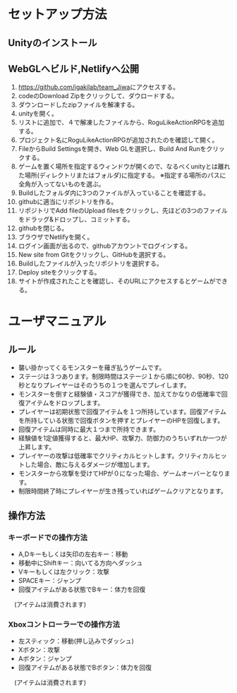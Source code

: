# セットアップ方法
## Unityのインストール
## WebGLへビルド,Netlifyへ公開

1. <https://github.com/igakilab/team_Jiwa>にアクセスする。
2. codeのDownload Zipをクリックして、ダウロードする。
3. ダウンロードしたzipファイルを解凍する。
4. unityを開く。
5. リストに追加で、４で解凍したファイルから、RoguLikeActionRPGを追加する。
6. プロジェクト名にRoguLikeActionRPGが追加されたのを確認して開く。
7. FileからBuild Settingsを開き、Web GLを選択し、Build And Runをクリックする。
8. ゲームを置く場所を指定するウィンドウが開くので、なるべくunityとは離れた場所(ディレクトリまたはフォルダ)に指定する。
    ※指定する場所のパスに全角が入ってないものを選ぶ。
9. Buildしたフォルダ内に3つのファイルが入っていることを確認する。
10. githubに適当にリポジトリを作る。
11. リポジトリでAdd fileのUpload filesをクリックし、先ほどの3つのファイルをドラッグ&ドロップし、コミットする。
12. githubを閉じる。
13. ブラウザでNetlifyを開く。
14. ログイン画面が出るので、githubアカウントでログインする。
15. New site from Gitをクリックし、GitHubを選択する。
16. Buildしたファイルが入ったリポジトリを選択する。
17. Deploy siteをクリックする。
18. サイトが作成されたことを確認し、そのURLにアクセスするとゲームができる。

# ユーザマニュアル

## ルール

* 襲い掛かってくるモンスターを薙ぎ払うゲームです。
* ステージは３つあります。制限時間はステージ１から順に60秒、90秒、120秒となりプレイヤーはそのうちの１つを選んでプレイします。
* モンスターを倒すと経験値・スコアが獲得でき、加えてかなりの低確率で回復アイテムをドロップします。
* プレイヤーは初期状態で回復アイテムを１つ所持しています。回復アイテムを所持している状態で回復ボタンを押すとプレイヤーのHPを回復します。
* 回復アイテムは同時に最大１つまで所持できます。
* 経験値を1定値獲得すると、最大HP、攻撃力、防御力のうちいずれか一つが上昇します。
* プレイヤーの攻撃は低確率でクリティカルヒットします。クリティカルヒットした場合、敵に与えるダメージが増加します。
* モンスターから攻撃を受けてHPが０になった場合、ゲームオーバーとなります。
* 制限時間終了時にプレイヤーが生き残っていればゲームクリアとなります。

## 操作方法


### キーボードでの操作方法


* A,Dキーもしくは矢印の左右キー：移動
* 移動中にShiftキー：向いてる方向へダッシュ
* Vキーもしくは左クリック：攻撃
* SPACEキー：ジャンプ
* 回復アイテムがある状態でBキー：体力を回復

　(アイテムは消費されます)


### Xboxコントローラーでの操作方法


* 左スティック：移動(押し込みでダッシュ)
* Xボタン：攻撃
* Aボタン：ジャンプ
* 回復アイテムがある状態でBボタン：体力を回復

　(アイテムは消費されます)
